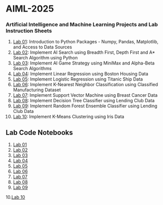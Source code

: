 # AIML-2025
### Artificial Intelligence and Machine Learning Projects and Lab Instruction Sheets
1. [Lab 01](https://github.com/kirankumareranki/AIML-2025/blob/main/AIML_A1.pdf): Introduction to Python Packages - Numpy, Pandas, Matplotlib, and Access to Data Sources
2. [Lab 02](https://github.com/kirankumareranki/AIML-2025/blob/main/AIML_A2.pdf): Implement AI Search using Breadth First, Depth First and A* Search Algorithm using Python
3. [Lab 03](https://github.com/kirankumareranki/AIML-2025/blob/main/AIML_A3.pdf): Implement AI Game Strategy using MiniMax and Alpha-Beta Search Algorithms
4. [Lab 04](https://github.com/kirankumareranki/AIML-2025/blob/main/AIML_A4.pdf): Implement Linear Regression using Boston Housing Data
5. [Lab 05](https://github.com/kirankumareranki/AIML-2025/blob/main/AIML_A5.pdf): Implement Logistic Regression using Titanic Ship Data
6. [Lab 06](https://github.com/kirankumareranki/AIML-2025/blob/main/AIML_A6.pdf): Implement K-Nearest Neighbor Classification using Classified Manufacturing Dataset
7. [Lab 07](https://github.com/kirankumareranki/AIML-2025/blob/main/AIML_A7.pdf): Implement Support Vector Machine using Breast Cancer Data
8. [Lab 08](https://github.com/kirankumareranki/AIML-2025/blob/main/AIML_A8.pdf): Implement Decision Tree Classifier using Lending Club Data
9. [Lab 09](https://github.com/kirankumareranki/AIML-2025/blob/main/AIML_A9.pdf): Implement Random Forest Ensemble Classifier using Lending Club Data
10. [Lab 10](https://github.com/kirankumareranki/AIML-2025/blob/main/AIML_A10.pdf): Implement K-Means Clustering using Iris Data


## Lab Code Notebooks
1. [Lab 01](https://github.com/vyshnavi-2/AIML-2025/blob/main/Lab01_AIML.ipynb)
2. [Lab 02](https://github.com/vyshnavi-2/AIML-2025/blob/main/Lab02_AIML.ipynb)
3. [Lab 03](https://github.com/vyshnavi-2/AIML-2025/blob/main/Lab03_AIML.ipynb)
4. [Lab 04](https://github.com/vyshnavi-2/AIML-2025/blob/main/LAB04_AIML.ipynb)
5. [Lab 05](https://github.com/vyshnavi-2/AIML-2025/blob/main/Lab05_AIML.ipynb)
6. [Lab 06](https://github.com/vyshnavi-2/AIML-2025/blob/main/Lab06_AIML.ipynb)
7. [Lab 07](https://github.com/vyshnavi-2/AIML-2025/blob/main/Lab07_SVM.ipynb)
8. [Lab 08](https://github.com/vyshnavi-2/AIML-2025/blob/main/Lab08_AIML.ipynb)
9. [Lab 09](https://github.com/vyshnavi-2/AIML-2025/blob/main/Lab09_AIML.ipynb)
    
10.[Lab 10](https://github.com/vyshnavi-2/AIML-2025/blob/main/Lab_10_.ipynb)
